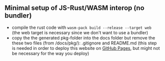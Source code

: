 ## Minimal setup of JS-Rust/WASM interop (no bundler)

- compile the rust code with `wasm-pack build --release --target web`
(the web target is necessary since we don't want to use a bundler)
- copy the the generated pkg-folder into the docs folder
but remove the these two files (from /docs/pkg/): .gitignore and README.md
(this step is needed in order to deploy this website on [GitHub Pages](https://pages.github.com/),
 but might not be necessary for the way you deploy)